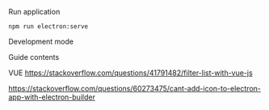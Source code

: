 Run application

```npm run electron:serve```
  
Development mode  


Guide contents 

VUE 
https://stackoverflow.com/questions/41791482/filter-list-with-vue-js


https://stackoverflow.com/questions/60273475/cant-add-icon-to-electron-app-with-electron-builder